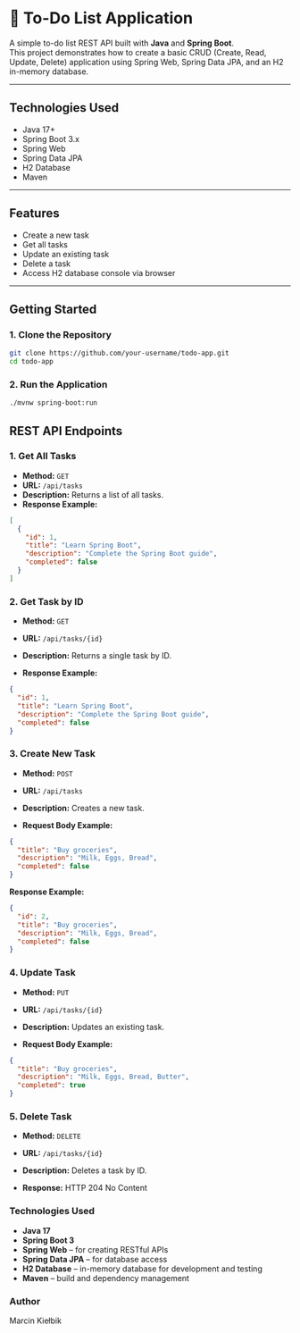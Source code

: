 # 📝 To-Do List Application

A simple to-do list REST API built with **Java** and **Spring Boot**.  
This project demonstrates how to create a basic CRUD (Create, Read, Update, Delete) 
application using Spring Web, Spring Data JPA, and an H2 in-memory database.

---

## Technologies Used

- Java 17+
- Spring Boot 3.x
- Spring Web
- Spring Data JPA
- H2 Database
- Maven

---

## Features

- Create a new task
- Get all tasks
- Update an existing task
- Delete a task
- Access H2 database console via browser

---

## Getting Started

### 1. Clone the Repository

```bash
git clone https://github.com/your-username/todo-app.git
cd todo-app
```
### 2. Run the Application
```bash
./mvnw spring-boot:run
```

## REST API Endpoints

### 1. Get All Tasks

- **Method:** `GET`
- **URL:** `/api/tasks`
- **Description:** Returns a list of all tasks.
- **Response Example:**
```json
[
  {
    "id": 1,
    "title": "Learn Spring Boot",
    "description": "Complete the Spring Boot guide",
    "completed": false
  }
]
```

### 2. Get Task by ID

- **Method:** `GET`

- **URL:** `/api/tasks/{id}`

- **Description:** Returns a single task by ID.

- **Response Example:**

```json
{
  "id": 1,
  "title": "Learn Spring Boot",
  "description": "Complete the Spring Boot guide",
  "completed": false
}
```


### 3. Create New Task
- **Method:** `POST`

- **URL:** `/api/tasks`

- **Description:** Creates a new task.

- **Request Body Example:**

```json
{
  "title": "Buy groceries",
  "description": "Milk, Eggs, Bread",
  "completed": false
}
```

**Response Example:**

```json
{
  "id": 2,
  "title": "Buy groceries",
  "description": "Milk, Eggs, Bread",
  "completed": false
}
```

### 4. Update Task

- **Method:** `PUT`

- **URL:** `/api/tasks/{id}`

- **Description:** Updates an existing task.

- **Request Body Example:**

```json
{
  "title": "Buy groceries",
  "description": "Milk, Eggs, Bread, Butter",
  "completed": true
}
```


### 5. Delete Task

- **Method:** `DELETE`

- **URL:** `/api/tasks/{id}`

- **Description:** Deletes a task by ID.

- **Response:** HTTP 204 No Content



### Technologies Used

- **Java 17**
- **Spring Boot 3**
- **Spring Web** – for creating RESTful APIs
- **Spring Data JPA** – for database access
- **H2 Database** – in-memory database for development and testing
- **Maven** – build and dependency management


### Author

Marcin Kiełbik